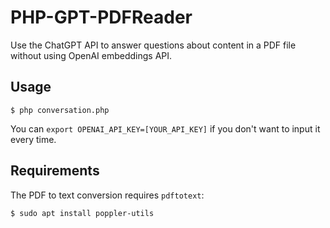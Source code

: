 # PHP-GPT-PDFReader

Use the ChatGPT API to answer questions about content in a PDF file without using OpenAI embeddings API.

## Usage

```console
$ php conversation.php
```

You can `export OPENAI_API_KEY=[YOUR_API_KEY]` if you don't want to input it every time.

## Requirements

The PDF to text conversion requires `pdftotext`:

```console
$ sudo apt install poppler-utils
```
